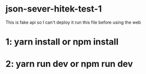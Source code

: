 # json-sever-hitek-test-1

This is fake api so I can't deploy it
run this file before using the web

# 1: yarn install or npm install

# 2: yarn run dev or npm run dev
